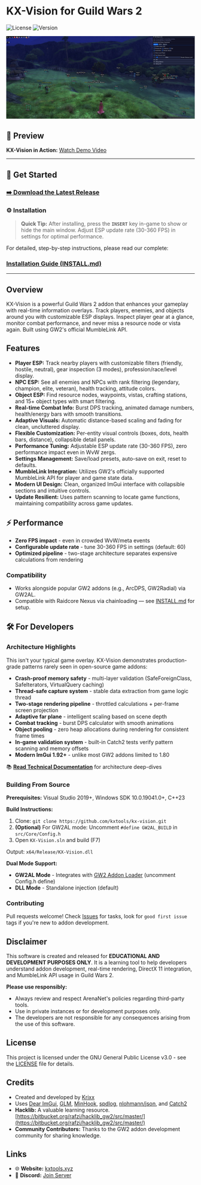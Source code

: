 # KX-Vision for Guild Wars 2

![License](https://img.shields.io/badge/license-GPL--3.0-blue.svg)
![Version](https://img.shields.io/badge/version-1.2-green.svg)

![KX-Vision GUI](images/gui_v2.jpg)

## 🎥 Preview

**KX-Vision in Action:** [Watch Demo Video](https://streamable.com/zzq3vc)

---

## 🚀 Get Started

### [➡️ Download the Latest Release](https://github.com/kxtools/kx-vision/releases/latest)

### ⚙️ Installation

> **Quick Tip:** After installing, press the **`INSERT`** key in-game to show or hide the main window. Adjust ESP update rate (30-360 FPS) in settings for optimal performance.

For detailed, step-by-step instructions, please read our complete:
### [**Installation Guide (INSTALL.md)**](INSTALL.md)

---

## Overview

KX-Vision is a powerful Guild Wars 2 addon that enhances your gameplay with real-time information overlays. Track players, enemies, and objects around you with customizable ESP displays. Inspect player gear at a glance, monitor combat performance, and never miss a resource node or vista again. Built using GW2's official MumbleLink API.

## Features

*   **Player ESP:** Track nearby players with customizable filters (friendly, hostile, neutral), gear inspection (3 modes), profession/race/level display.
*   **NPC ESP:** See all enemies and NPCs with rank filtering (legendary, champion, elite, veteran), health tracking, attitude colors.
*   **Object ESP:** Find resource nodes, waypoints, vistas, crafting stations, and 15+ object types with smart filtering.
*   **Real-time Combat Info:** Burst DPS tracking, animated damage numbers, health/energy bars with smooth transitions.
*   **Adaptive Visuals:** Automatic distance-based scaling and fading for clean, uncluttered display.
*   **Flexible Customization:** Per-entity visual controls (boxes, dots, health bars, distance), collapsible detail panels.
*   **Performance Tuning:** Adjustable ESP update rate (30-360 FPS), zero performance impact even in WvW zergs.
*   **Settings Management:** Save/load presets, auto-save on exit, reset to defaults.
*   **MumbleLink Integration:** Utilizes GW2's officially supported MumbleLink API for player and game state data.
*   **Modern UI Design:** Clean, organized ImGui interface with collapsible sections and intuitive controls.
*   **Update Resilient:** Uses pattern scanning to locate game functions, maintaining compatibility across game updates.

## ⚡ Performance

*   **Zero FPS impact** - even in crowded WvW/meta events
*   **Configurable update rate** - tune 30-360 FPS in settings (default: 60)
*   **Optimized pipeline** - two-stage architecture separates expensive calculations from rendering

### Compatibility

- Works alongside popular GW2 addons (e.g., ArcDPS, GW2Radial) via GW2AL.
- Compatible with Raidcore Nexus via chainloading — see [INSTALL.md](INSTALL.md) for setup.

## 🛠️ For Developers

### Architecture Highlights

This isn't your typical game overlay. KX-Vision demonstrates production-grade patterns rarely seen in open-source game addons:

*   **Crash-proof memory safety** - multi-layer validation (SafeForeignClass, SafeIterators, VirtualQuery caching)
*   **Thread-safe capture system** - stable data extraction from game logic thread
*   **Two-stage rendering pipeline** - throttled calculations + per-frame screen projection
*   **Adaptive far plane** - intelligent scaling based on scene depth
*   **Combat tracking** - burst DPS calculator with smooth animations
*   **Object pooling** - zero heap allocations during rendering for consistent frame times
*   **In-game validation system** - built-in Catch2 tests verify pattern scanning and memory offsets
*   **Modern ImGui 1.92+** - unlike most GW2 addons limited to 1.80

📚 **[Read Technical Documentation](docs/index.md)** for architecture deep-dives

### Building From Source

**Prerequisites:** Visual Studio 2019+, Windows SDK 10.0.19041.0+, C++23

**Build Instructions:**
1. Clone: `git clone https://github.com/kxtools/kx-vision.git`
2. **(Optional)** For GW2AL mode: Uncomment `#define GW2AL_BUILD` in `src/Core/Config.h`
3. Open `KX-Vision.sln` and build (F7)

Output: `x64/Release/KX-Vision.dll`

**Dual Mode Support:**
- **GW2AL Mode** - Integrates with [GW2 Addon Loader](https://github.com/gw2-addon-loader/loader-core) (uncomment Config.h define)
- **DLL Mode** - Standalone injection (default)

### Contributing

Pull requests welcome! Check [Issues](https://github.com/kxtools/kx-vision/issues) for tasks, look for `good first issue` tags if you're new to addon development.

## Disclaimer

This software is created and released for **EDUCATIONAL AND DEVELOPMENT PURPOSES ONLY**. It is a learning tool to help developers understand addon development, real-time rendering, DirectX 11 integration, and MumbleLink API usage in Guild Wars 2.

**Please use responsibly:**
*   Always review and respect ArenaNet's policies regarding third-party tools.
*   Use in private instances or for development purposes only.
*   The developers are not responsible for any consequences arising from the use of this software.

## License

This project is licensed under the GNU General Public License v3.0 - see the [LICENSE](LICENSE) file for details.

## Credits

*   Created and developed by [Krixx](https://github.com/Krixx1337)
*   Uses [Dear ImGui](https://github.com/ocornut/imgui), [GLM](https://github.com/g-truc/glm), [MinHook](https://github.com/TsudaKageyu/minhook), [spdlog](https://github.com/gabime/spdlog), [nlohmann/json](https://github.com/nlohmann/json), and [Catch2](https://github.com/catchorg/Catch2)
*   **Hacklib:** A valuable learning resource. [https://bitbucket.org/rafzi/hacklib_gw2/src/master/](https://bitbucket.org/rafzi/hacklib_gw2/src/master/)
*   **Community Contributors:** Thanks to the GW2 addon development community for sharing knowledge.

## Links

*   🌐 **Website:** [kxtools.xyz](https://kxtools.xyz)
*   💬 **Discord:** [Join Server](https://discord.gg/z92rnB4kHm)